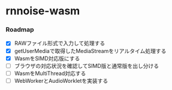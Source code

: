 # rnnoise-wasm

### Roadmap
- [x] RAWファイル形式で入力して処理する
- [x] getUserMediaで取得したMediaStreamをリアルタイム処理する
- [x] WasmをSIMD対応版にする
- [ ] ブラウザの対応状況を確認してSIMD版と通常版を出し分ける
- [ ] WasmをMultiThread対応する
- [ ] WebWorkerとAudioWorkletを実装する
